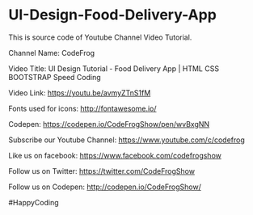 # UI-Design-Food-Delivery-App

This is source code of Youtube Channel Video Tutorial.

Channel Name: CodeFrog

Video Title: UI Design Tutorial - Food Delivery App | HTML CSS BOOTSTRAP Speed Coding

Video Link: https://youtu.be/avmyZTnS1fM

Fonts used for icons: http://fontawesome.io/

Codepen: https://codepen.io/CodeFrogShow/pen/wvBxgNN

Subscribe our Youtube Channel: https://www.youtube.com/c/codefrog

Like us on facebook: https://www.facebook.com/codefrogshow

Follow us on Twitter: https://twitter.com/CodeFrogShow

Follow us on Codepen: http://codepen.io/CodeFrogShow/

#HappyCoding

